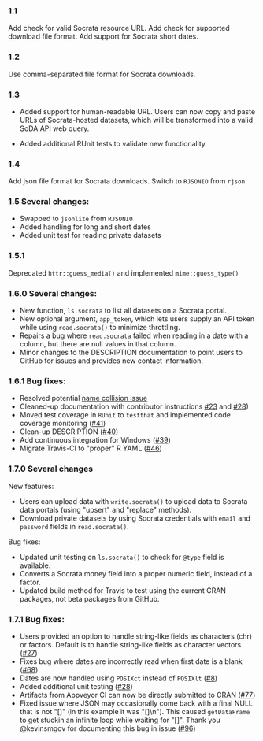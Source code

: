 ### 1.1 
Add check for valid Socrata resource URL. Add check for supported download file format. Add support for Socrata short dates.

### 1.2 
Use comma-separated file format for Socrata downloads.

### 1.3 
* Added support for human-readable URL. Users can now copy and paste URLs of Socrata-hosted datasets, which will be transformed into a valid SoDA API web query. 

* Added additional RUnit tests to validate new functionality.

### 1.4 
Add json file format for Socrata downloads. Switch to `RJSONIO` from `rjson`. 

### 1.5 Several changes:

* Swapped to ```jsonlite``` from ```RJSONIO```
* Added handling for long and short dates
* Added unit test for reading private datasets

### 1.5.1 
Deprecated ```httr::guess_media()``` and implemented ```mime::guess_type()```

### 1.6.0 Several changes:

* New function, ```ls.socrata``` to list all datasets on a Socrata portal.
* New optional argument, ```app_token```, which lets users supply an API token while using ```read.socrata()``` to minimize throttling.
* Repairs a bug where ```read.socrata``` failed when reading in a date with a column, but there are null values in that column.
* Minor changes to the DESCRIPTION documentation to point users to GitHub for issues and provides new contact information.

### 1.6.1 Bug fixes:

* Resolved potential [name collision issue](https://github.com/Chicago/RSocrata/issues/42)
* Cleaned-up documentation with contributor instructions [#23](https://github.com/Chicago/RSocrata/issues/23) and [#28](https://github.com/Chicago/RSocrata/issues/28))
* Moved test coverage in `RUnit` to `testthat` and implemented code coverage monitoring ([#41](https://github.com/Chicago/RSocrata/issues/41))
* Clean-up DESCRIPTION ([#40](https://github.com/Chicago/RSocrata/issues/40))
* Add continuous integration for Windows ([#39](https://github.com/Chicago/RSocrata/issues/39))
* Migrate Travis-CI to "proper" R YAML ([#46](https://github.com/Chicago/RSocrata/issues/46))

### 1.7.0 Several changes

New features:
* Users can upload data with `write.socrata()` to upload data to Socrata data portals (using "upsert" and "replace" methods).
* Download private datasets by using Socrata credentials with `email` and `password` fields in `read.socrata()`.

Bug fixes:
* Updated unit testing on `ls.socrata()` to check for `@type` field is available.
* Converts a Socrata money field into a proper numeric field, instead of a factor.
* Updated build method for Travis to test using the current CRAN packages, not beta packages from GitHub.

### 1.7.1 Bug fixes:

* Users provided an option to handle string-like fields as characters (chr) or factors. Default is to handle string-like fields as character vectors ([#27](https://github.com/Chicago/RSocrata/issues/27))
* Fixes bug where dates are incorrectly read when first date is a blank ([#68](https://github.com/Chicago/RSocrata/issues/68))
* Dates are now handled using `POSIXct` instead of `POSIXlt` ([#8](https://github.com/Chicago/RSocrata/issues/8))
* Added additional unit testing ([#28](https://github.com/Chicago/RSocrata/issues/68))
* Artifacts from Appveyor CI can now be directly submitted to CRAN ([#77](https://github.com/Chicago/RSocrata/issues/77))
* Fixed issue where JSON may occasionally come back with a final NULL that is not "[]" (in this example it was "[]\n").  This caused `getDataFrame` to get stuckin an infinite loop while waiting for "[]".  Thank you @kevinsmgov for documenting this bug in issue ([#96](https://github.com/Chicago/RSocrata/issues/96))


